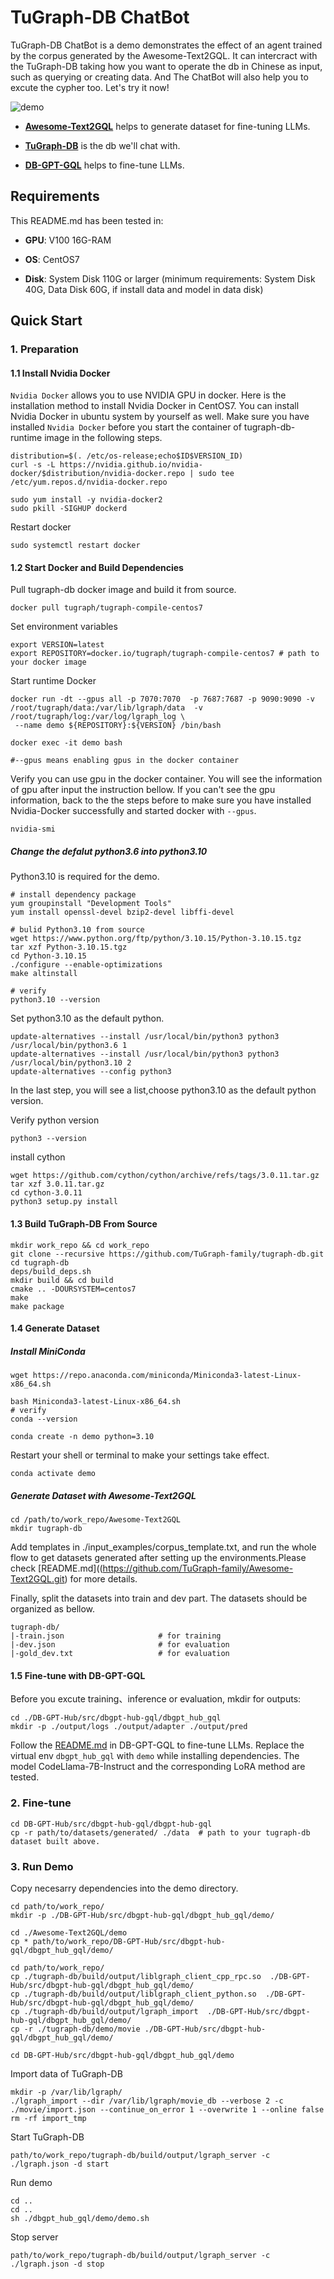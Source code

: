 # TuGraph-DB ChatBot

TuGraph-DB ChatBot is a demo demonstrates the effect of an agent trained by the corpus generated by the Awesome-Text2GQL. It can intercract with the TuGraph-DB taking how you want to operate the db in Chinese as input, such as querying or creating data. And The ChatBot will also help you to excute the cypher too. Let's try it now!

![demo](../images/demo.gif)

- **[Awesome-Text2GQL](https://github.com/TuGraph-family/Awesome-Text2GQL.git)** helps to generate dataset for fine-tuning LLMs. 

- **[TuGraph-DB](https://github.com/TuGraph-family/tugraph-db)** is the db we'll chat with.

- **[DB-GPT-GQL](https://github.com/eosphoros-ai/DB-GPT-Hub/blob/main/src/dbgpt-hub-gql/README.zh.md)** helps to fine-tune LLMs.

## Requirements

This README.md has been tested in: 

- **GPU**:  V100 16G-RAM

- **OS**: CentOS7

- **Disk**:  System Disk 110G or larger (minimum requirements: System Disk 40G, Data Disk 60G, if install data and model in data disk)

## Quick Start

### 1. Preparation

#### 1.1 Install Nvidia Docker

`Nvidia Docker` allows you to use NVIDIA GPU in docker.
Here is the installation method to install Nvidia Docker in CentOS7. You can install Nvidia Docker in ubuntu system by yourself as well. 
Make sure you have installed `Nvidia Docker` before you start the container of tugraph-db-runtime image in the following steps.

```
distribution=$(. /etc/os-release;echo$ID$VERSION_ID)
curl -s -L https://nvidia.github.io/nvidia-docker/$distribution/nvidia-docker.repo | sudo tee /etc/yum.repos.d/nvidia-docker.repo

sudo yum install -y nvidia-docker2
sudo pkill -SIGHUP dockerd
```

Restart docker

```
sudo systemctl restart docker
```

#### 1.2 Start Docker and Build Dependencies

Pull tugraph-db docker image and build it from source.

```
docker pull tugraph/tugraph-compile-centos7
```

Set environment variables

```
export VERSION=latest
export REPOSITORY=docker.io/tugraph/tugraph-compile-centos7 # path to your docker image
```

Start runtime Docker

```
docker run -dt --gpus all -p 7070:7070  -p 7687:7687 -p 9090:9090 -v /root/tugraph/data:/var/lib/lgraph/data  -v /root/tugraph/log:/var/log/lgraph_log \
 --name demo ${REPOSITORY}:${VERSION} /bin/bash

docker exec -it demo bash

#--gpus means enabling gpus in the docker container
```

Verify you can use gpu in the docker container.
You will see the information of gpu after input the instruction bellow. If you can't see the gpu information, back to the the steps before to make sure you have installed Nvidia-Docker successfully and started docker with `--gpus`.

```
nvidia-smi
```

##### Change the defalut python3.6 into python3.10

Python3.10 is required for the demo.

```
# install dependency package
yum groupinstall "Development Tools"
yum install openssl-devel bzip2-devel libffi-devel

# bulid Python3.10 from source
wget https://www.python.org/ftp/python/3.10.15/Python-3.10.15.tgz
tar xzf Python-3.10.15.tgz
cd Python-3.10.15
./configure --enable-optimizations
make altinstall

# verify
python3.10 --version
```

Set python3.10 as the default python.

```
update-alternatives --install /usr/local/bin/python3 python3 /usr/local/bin/python3.6 1
update-alternatives --install /usr/local/bin/python3 python3 /usr/local/bin/python3.10 2
update-alternatives --config python3
```

In the last step, you will see a list,choose python3.10 as the default python version.

Verify python version

```
python3 --version
```

install cython

```
wget https://github.com/cython/cython/archive/refs/tags/3.0.11.tar.gz
tar xzf 3.0.11.tar.gz
cd cython-3.0.11
python3 setup.py install
```

#### 1.3 Build TuGraph-DB From Source

```
mkdir work_repo && cd work_repo
git clone --recursive https://github.com/TuGraph-family/tugraph-db.git
cd tugraph-db
deps/build_deps.sh
mkdir build && cd build
cmake .. -DOURSYSTEM=centos7
make
make package
```

#### 1.4 Generate Dataset

##### Install MiniConda

```
wget https://repo.anaconda.com/miniconda/Miniconda3-latest-Linux-x86_64.sh

bash Miniconda3-latest-Linux-x86_64.sh
# verify
conda --version

conda create -n demo python=3.10 
```

Restart your shell or terminal to make your settings take effect.

```
conda activate demo
```

##### Generate Dataset with Awesome-Text2GQL

```
cd /path/to/work_repo/Awesome-Text2GQL
mkdir tugraph-db
```
Add templates in ./input_examples/corpus_template.txt, and run the whole flow to get datasets generated after setting up the environments.Please check [README.md]((https://github.com/TuGraph-family/Awesome-Text2GQL.git) for more details.

Finally, split the datasets into train and dev part. The datasets should be organized as bellow.
```
tugraph-db/
|-train.json                     # for training
|-dev.json                       # for evaluation
|-gold_dev.txt                   # for evaluation
```

#### 1.5 Fine-tune with DB-GPT-GQL

Before you excute training、inference or evaluation, mkdir for outputs:
```
cd ./DB-GPT-Hub/src/dbgpt-hub-gql/dbgpt_hub_gql
mkdir -p ./output/logs ./output/adapter ./output/pred
```

Follow the [README.md](https://github.com/eosphoros-ai/DB-GPT-Hub/blob/main/src/dbgpt-hub-gql/) in DB-GPT-GQL to fine-tune LLMs. Replace the virtual env `dbgpt_hub_gql` with `demo` while installing dependencies.
The model CodeLlama-7B-Instruct and the corresponding LoRA method are tested. 

### 2. Fine-tune

```
cd DB-GPT-Hub/src/dbgpt-hub-gql/dbgpt-hub-gql
cp -r path/to/datasets/generated/ ./data  # path to your tugraph-db dataset built above.
```

### 3. Run Demo

Copy necesarry dependencies into the demo directory.
```
cd path/to/work_repo/
mkdir -p ./DB-GPT-Hub/src/dbgpt-hub-gql/dbgpt_hub_gql/demo/

cd ./Awesome-Text2GQL/demo
cp * path/to/work_repo/DB-GPT-Hub/src/dbgpt-hub-gql/dbgpt_hub_gql/demo/

cd path/to/work_repo/
cp ./tugraph-db/build/output/liblgraph_client_cpp_rpc.so  ./DB-GPT-Hub/src/dbgpt-hub-gql/dbgpt_hub_gql/demo/
cp ./tugraph-db/build/output/liblgraph_client_python.so  ./DB-GPT-Hub/src/dbgpt-hub-gql/dbgpt_hub_gql/demo/
cp ./tugraph-db/build/output/lgraph_import  ./DB-GPT-Hub/src/dbgpt-hub-gql/dbgpt_hub_gql/demo/
cp -r ./tugraph-db/demo/movie ./DB-GPT-Hub/src/dbgpt-hub-gql/dbgpt_hub_gql/demo/

cd DB-GPT-Hub/src/dbgpt-hub-gql/dbgpt_hub_gql/demo
```

Import data of TuGraph-DB
```
mkdir -p /var/lib/lgraph/
./lgraph_import --dir /var/lib/lgraph/movie_db --verbose 2 -c ./movie/import.json --continue_on_error 1 --overwrite 1 --online false
rm -rf import_tmp
```

Start TuGraph-DB
```
path/to/work_repo/tugraph-db/build/output/lgraph_server -c ./lgraph.json -d start
```

Run demo
```
cd ..
cd ..
sh ./dbgpt_hub_gql/demo/demo.sh
```

Stop server
```
path/to/work_repo/tugraph-db/build/output/lgraph_server -c ./lgraph.json -d stop
```
